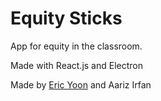 # Equity Sticks
App for equity in the classroom.

Made with React.js and Electron

Made by [Eric Yoon](http://yoonicode.com) and Aariz Irfan

